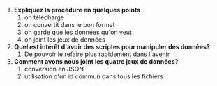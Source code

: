 1. **Expliquez la procédure en quelques points**
   1. on télécharge
   2. on convertit dans le bon format
   3. on garde que les données qu'on veut
   4. on joint les jeux de données
2. **Quel est intérêt d'avoir des scriptes pour manipuler des données?**
   1. De pouvoir le refaire plus rapidement dans l'avenir
3. **Comment avons nous joint les quatre jeux de données?**
   1. conversion en JSON
   2. utilisation d'un id commun dans tous les fichiers
